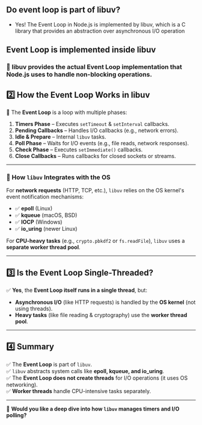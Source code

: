 ## Do event loop is part of libuv?
- Yes! The Event Loop in Node.js is implemented by libuv, which is a C library that provides an abstraction over asynchronous I/O operation

## Event Loop is implemented inside libuv
### 🔹 libuv provides the actual Event Loop implementation that Node.js uses to handle non-blocking operations.

## 2️⃣ How the Event Loop Works in libuv  

🔹 The **Event Loop** is a loop with multiple phases:  
1. **Timers Phase** – Executes `setTimeout` & `setInterval` callbacks.  
2. **Pending Callbacks** – Handles I/O callbacks (e.g., network errors).  
3. **Idle & Prepare** – Internal `libuv` tasks.  
4. **Poll Phase** – Waits for I/O events (e.g., file reads, network responses).  
5. **Check Phase** – Executes `setImmediate()` callbacks.  
6. **Close Callbacks** – Runs callbacks for closed sockets or streams.  

---

### 🔹 How `libuv` Integrates with the OS  

For **network requests** (HTTP, TCP, etc.), `libuv` relies on the OS kernel's event notification mechanisms:  

- ✅ **epoll** (Linux)  
- ✅ **kqueue** (macOS, BSD)  
- ✅ **IOCP** (Windows)  
- ✅ **io_uring** (newer Linux)  

For **CPU-heavy tasks** (e.g., `crypto.pbkdf2` or `fs.readFile`), `libuv` uses a **separate worker thread pool**.

---

## 3️⃣ Is the Event Loop Single-Threaded?  

✅ **Yes**, the **Event Loop itself runs in a single thread**, but:  
- **Asynchronous I/O** (like HTTP requests) is handled by the **OS kernel** (not using threads).  
- **Heavy tasks** (like file reading & cryptography) use the **worker thread pool**.  

---

## 4️⃣ Summary  

✅ The **Event Loop** is part of `libuv`.  
✅ `libuv` abstracts system calls like **epoll, kqueue, and io_uring**.  
✅ The **Event Loop does not create threads** for I/O operations (it uses OS networking).  
✅ **Worker threads** handle CPU-intensive tasks separately.  

---

🚀 **Would you like a deep dive into how `libuv` manages timers and I/O polling?**  
